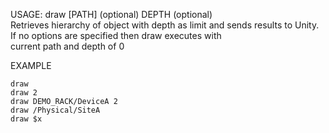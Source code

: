 USAGE:  draw [PATH] (optional) DEPTH (optional)   
Retrieves hierarchy of object with depth as limit and sends results to Unity.
If no options are specified then draw executes with    
current path and depth of 0          


EXAMPLE   

    draw   
    draw 2  
    draw DEMO_RACK/DeviceA 2
    draw /Physical/SiteA
    draw $x